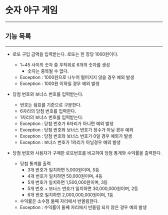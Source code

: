 # 숫자 야구 게임

---

## 기능 목록

---

- 로또 구입 금액을 입력받는다. 로또는 한 장당 1000원이다.
  - 1~45 사이의 숫자 중 무작위로 6개의 숫자를 생성
    - 숫자는 중복될 수 없다.
  - Exception : 1000원으로 나누어 떨어지지 않을 경우 예외 발생
  - Exception : 1000원 이하일 경우 예외 발생


- 당첨 번호와 보너스 번호를 입력받는다.
  - 번호는 쉼표를 기준으로 구분한다.
  - 6자리의 당첨 번호를 입력한다.
  - 1자리의 보너스 번호를 입력받는다.
  - Exception : 당첨 번호가 6자리가 아니면 예외 발생
  - Exception : 당첨 번호와 보너스 번호가 정수가 아닐 경우 예외
  - Exception : 당첨 번호와 보너스 번호가 0일 경우 예외가 발생
  - Exception : 보너스 번호가 1자리가 아닐경우 예외 발생


- 당첨 번호와 사용자가 구매한 로또번호를 비교하여 당첨 통계와 수익률을 출력한다.
  - 당첨 통계를 출력
    - 3개 번호가 일치하면 5,000원이며, 5등
    - 4개 번호가 일치하면 50,000원이며, 4등
    - 5개 번호가 일치하면 1,500,000원이며, 3등
    - 5개 번호 + 보너스 번호가 일치하면 30,000,000원이며, 2등
    - 6개 번호 일치하면 2,000,000,000원이며, 1등
  - 수익률은 소수점 둘째 자리에서 반올림한다.
  - Exception : 수익률이 둘째 자리에서 반올림 되지 않은 경우 예외 발생


